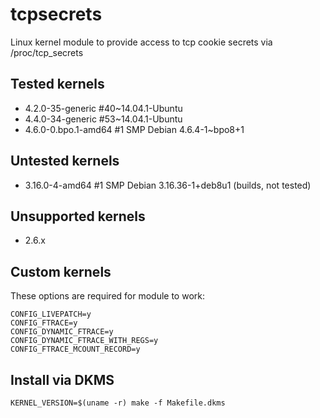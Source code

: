 # tcpsecrets
Linux kernel module to provide access to tcp cookie secrets via /proc/tcp_secrets

## Tested kernels
- 4.2.0-35-generic #40~14.04.1-Ubuntu 
- 4.4.0-34-generic #53~14.04.1-Ubuntu 
- 4.6.0-0.bpo.1-amd64 #1 SMP Debian 4.6.4-1~bpo8+1

## Untested kernels
- 3.16.0-4-amd64 #1 SMP Debian 3.16.36-1+deb8u1 (builds, not tested)

## Unsupported kernels
- 2.6.x 

## Custom kernels
These options are required for module to work:

```
CONFIG_LIVEPATCH=y
CONFIG_FTRACE=y
CONFIG_DYNAMIC_FTRACE=y
CONFIG_DYNAMIC_FTRACE_WITH_REGS=y
CONFIG_FTRACE_MCOUNT_RECORD=y
```

## Install via DKMS

    KERNEL_VERSION=$(uname -r) make -f Makefile.dkms
